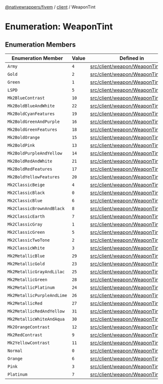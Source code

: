 [@nativewrappers/fivem](../../README.md) / [client](../README.md) / WeaponTint

# Enumeration: WeaponTint

## Enumeration Members

| Enumeration Member | Value | Defined in |
| ------ | ------ | ------ |
| `Army` | `4` | [src/client/weapon/WeaponTint.ts:38](https://github.com/nativewrappers/fivem/blob/48a3f351defb1a6508113ef71a8290d8cb1a458c/src/client/weapon/WeaponTint.ts#L38) |
| `Gold` | `2` | [src/client/weapon/WeaponTint.ts:36](https://github.com/nativewrappers/fivem/blob/48a3f351defb1a6508113ef71a8290d8cb1a458c/src/client/weapon/WeaponTint.ts#L36) |
| `Green` | `1` | [src/client/weapon/WeaponTint.ts:35](https://github.com/nativewrappers/fivem/blob/48a3f351defb1a6508113ef71a8290d8cb1a458c/src/client/weapon/WeaponTint.ts#L35) |
| `LSPD` | `5` | [src/client/weapon/WeaponTint.ts:39](https://github.com/nativewrappers/fivem/blob/48a3f351defb1a6508113ef71a8290d8cb1a458c/src/client/weapon/WeaponTint.ts#L39) |
| `Mk2BlueContrast` | `10` | [src/client/weapon/WeaponTint.ts:12](https://github.com/nativewrappers/fivem/blob/48a3f351defb1a6508113ef71a8290d8cb1a458c/src/client/weapon/WeaponTint.ts#L12) |
| `Mk2BoldBlueAndWhite` | `22` | [src/client/weapon/WeaponTint.ts:24](https://github.com/nativewrappers/fivem/blob/48a3f351defb1a6508113ef71a8290d8cb1a458c/src/client/weapon/WeaponTint.ts#L24) |
| `Mk2BoldCyanFeatures` | `19` | [src/client/weapon/WeaponTint.ts:21](https://github.com/nativewrappers/fivem/blob/48a3f351defb1a6508113ef71a8290d8cb1a458c/src/client/weapon/WeaponTint.ts#L21) |
| `Mk2BoldGreenAndPurple` | `16` | [src/client/weapon/WeaponTint.ts:18](https://github.com/nativewrappers/fivem/blob/48a3f351defb1a6508113ef71a8290d8cb1a458c/src/client/weapon/WeaponTint.ts#L18) |
| `Mk2BoldGreenFeatures` | `18` | [src/client/weapon/WeaponTint.ts:20](https://github.com/nativewrappers/fivem/blob/48a3f351defb1a6508113ef71a8290d8cb1a458c/src/client/weapon/WeaponTint.ts#L20) |
| `Mk2BoldOrange` | `15` | [src/client/weapon/WeaponTint.ts:17](https://github.com/nativewrappers/fivem/blob/48a3f351defb1a6508113ef71a8290d8cb1a458c/src/client/weapon/WeaponTint.ts#L17) |
| `Mk2BoldPink` | `13` | [src/client/weapon/WeaponTint.ts:15](https://github.com/nativewrappers/fivem/blob/48a3f351defb1a6508113ef71a8290d8cb1a458c/src/client/weapon/WeaponTint.ts#L15) |
| `Mk2BoldPurpleAndYellow` | `14` | [src/client/weapon/WeaponTint.ts:16](https://github.com/nativewrappers/fivem/blob/48a3f351defb1a6508113ef71a8290d8cb1a458c/src/client/weapon/WeaponTint.ts#L16) |
| `Mk2BoldRedAndWhite` | `21` | [src/client/weapon/WeaponTint.ts:23](https://github.com/nativewrappers/fivem/blob/48a3f351defb1a6508113ef71a8290d8cb1a458c/src/client/weapon/WeaponTint.ts#L23) |
| `Mk2BoldRedFeatures` | `17` | [src/client/weapon/WeaponTint.ts:19](https://github.com/nativewrappers/fivem/blob/48a3f351defb1a6508113ef71a8290d8cb1a458c/src/client/weapon/WeaponTint.ts#L19) |
| `Mk2BoldYellowFeatures` | `20` | [src/client/weapon/WeaponTint.ts:22](https://github.com/nativewrappers/fivem/blob/48a3f351defb1a6508113ef71a8290d8cb1a458c/src/client/weapon/WeaponTint.ts#L22) |
| `Mk2ClassicBeige` | `4` | [src/client/weapon/WeaponTint.ts:6](https://github.com/nativewrappers/fivem/blob/48a3f351defb1a6508113ef71a8290d8cb1a458c/src/client/weapon/WeaponTint.ts#L6) |
| `Mk2ClassicBlack` | `0` | [src/client/weapon/WeaponTint.ts:2](https://github.com/nativewrappers/fivem/blob/48a3f351defb1a6508113ef71a8290d8cb1a458c/src/client/weapon/WeaponTint.ts#L2) |
| `Mk2ClassicBlue` | `6` | [src/client/weapon/WeaponTint.ts:8](https://github.com/nativewrappers/fivem/blob/48a3f351defb1a6508113ef71a8290d8cb1a458c/src/client/weapon/WeaponTint.ts#L8) |
| `Mk2ClassicBrownAndBlack` | `8` | [src/client/weapon/WeaponTint.ts:10](https://github.com/nativewrappers/fivem/blob/48a3f351defb1a6508113ef71a8290d8cb1a458c/src/client/weapon/WeaponTint.ts#L10) |
| `Mk2ClassicEarth` | `7` | [src/client/weapon/WeaponTint.ts:9](https://github.com/nativewrappers/fivem/blob/48a3f351defb1a6508113ef71a8290d8cb1a458c/src/client/weapon/WeaponTint.ts#L9) |
| `Mk2ClassicGray` | `1` | [src/client/weapon/WeaponTint.ts:3](https://github.com/nativewrappers/fivem/blob/48a3f351defb1a6508113ef71a8290d8cb1a458c/src/client/weapon/WeaponTint.ts#L3) |
| `Mk2ClassicGreen` | `5` | [src/client/weapon/WeaponTint.ts:7](https://github.com/nativewrappers/fivem/blob/48a3f351defb1a6508113ef71a8290d8cb1a458c/src/client/weapon/WeaponTint.ts#L7) |
| `Mk2ClassicTwoTone` | `2` | [src/client/weapon/WeaponTint.ts:4](https://github.com/nativewrappers/fivem/blob/48a3f351defb1a6508113ef71a8290d8cb1a458c/src/client/weapon/WeaponTint.ts#L4) |
| `Mk2ClassicWhite` | `3` | [src/client/weapon/WeaponTint.ts:5](https://github.com/nativewrappers/fivem/blob/48a3f351defb1a6508113ef71a8290d8cb1a458c/src/client/weapon/WeaponTint.ts#L5) |
| `Mk2MetallicBlue` | `29` | [src/client/weapon/WeaponTint.ts:31](https://github.com/nativewrappers/fivem/blob/48a3f351defb1a6508113ef71a8290d8cb1a458c/src/client/weapon/WeaponTint.ts#L31) |
| `Mk2MetallicGold` | `23` | [src/client/weapon/WeaponTint.ts:25](https://github.com/nativewrappers/fivem/blob/48a3f351defb1a6508113ef71a8290d8cb1a458c/src/client/weapon/WeaponTint.ts#L25) |
| `Mk2MetallicGrayAndLilac` | `25` | [src/client/weapon/WeaponTint.ts:27](https://github.com/nativewrappers/fivem/blob/48a3f351defb1a6508113ef71a8290d8cb1a458c/src/client/weapon/WeaponTint.ts#L27) |
| `Mk2MetallicGreen` | `28` | [src/client/weapon/WeaponTint.ts:30](https://github.com/nativewrappers/fivem/blob/48a3f351defb1a6508113ef71a8290d8cb1a458c/src/client/weapon/WeaponTint.ts#L30) |
| `Mk2MetallicPlatinum` | `24` | [src/client/weapon/WeaponTint.ts:26](https://github.com/nativewrappers/fivem/blob/48a3f351defb1a6508113ef71a8290d8cb1a458c/src/client/weapon/WeaponTint.ts#L26) |
| `Mk2MetallicPurpleAndLime` | `26` | [src/client/weapon/WeaponTint.ts:28](https://github.com/nativewrappers/fivem/blob/48a3f351defb1a6508113ef71a8290d8cb1a458c/src/client/weapon/WeaponTint.ts#L28) |
| `Mk2MetallicRed` | `27` | [src/client/weapon/WeaponTint.ts:29](https://github.com/nativewrappers/fivem/blob/48a3f351defb1a6508113ef71a8290d8cb1a458c/src/client/weapon/WeaponTint.ts#L29) |
| `Mk2MetallicRedAndYellow` | `31` | [src/client/weapon/WeaponTint.ts:33](https://github.com/nativewrappers/fivem/blob/48a3f351defb1a6508113ef71a8290d8cb1a458c/src/client/weapon/WeaponTint.ts#L33) |
| `Mk2MetallicWhiteAndAqua` | `30` | [src/client/weapon/WeaponTint.ts:32](https://github.com/nativewrappers/fivem/blob/48a3f351defb1a6508113ef71a8290d8cb1a458c/src/client/weapon/WeaponTint.ts#L32) |
| `Mk2OrangeContrast` | `12` | [src/client/weapon/WeaponTint.ts:14](https://github.com/nativewrappers/fivem/blob/48a3f351defb1a6508113ef71a8290d8cb1a458c/src/client/weapon/WeaponTint.ts#L14) |
| `Mk2RedContrast` | `9` | [src/client/weapon/WeaponTint.ts:11](https://github.com/nativewrappers/fivem/blob/48a3f351defb1a6508113ef71a8290d8cb1a458c/src/client/weapon/WeaponTint.ts#L11) |
| `Mk2YellowContrast` | `11` | [src/client/weapon/WeaponTint.ts:13](https://github.com/nativewrappers/fivem/blob/48a3f351defb1a6508113ef71a8290d8cb1a458c/src/client/weapon/WeaponTint.ts#L13) |
| `Normal` | `0` | [src/client/weapon/WeaponTint.ts:34](https://github.com/nativewrappers/fivem/blob/48a3f351defb1a6508113ef71a8290d8cb1a458c/src/client/weapon/WeaponTint.ts#L34) |
| `Orange` | `6` | [src/client/weapon/WeaponTint.ts:40](https://github.com/nativewrappers/fivem/blob/48a3f351defb1a6508113ef71a8290d8cb1a458c/src/client/weapon/WeaponTint.ts#L40) |
| `Pink` | `3` | [src/client/weapon/WeaponTint.ts:37](https://github.com/nativewrappers/fivem/blob/48a3f351defb1a6508113ef71a8290d8cb1a458c/src/client/weapon/WeaponTint.ts#L37) |
| `Platinum` | `7` | [src/client/weapon/WeaponTint.ts:41](https://github.com/nativewrappers/fivem/blob/48a3f351defb1a6508113ef71a8290d8cb1a458c/src/client/weapon/WeaponTint.ts#L41) |

